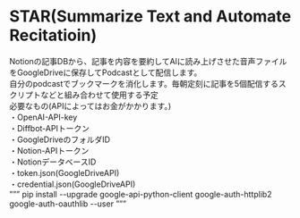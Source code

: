 # STAR(Summarize Text and Automate Recitatioin)
Notionの記事DBから、記事を内容を要約してAIに読み上げさせた音声ファイルをGoogleDriveに保存してPodcastとして配信します。  
自分のpodcastでブックマークを消化します。毎朝定刻に記事を5個配信するスクリプトなどと組み合わせて使用する予定  
必要なもの(APIによってはお金がかかります。)  
・OpenAI-API-key  
・Diffbot-APIトークン  
・GoogleDriveのフォルダID  
・Notion-APIトークン  
・NotionデータベースID  
・token.json(GoogleDriveAPI)  
・credential.json(GoogleDriveAPI)  
”””
pip install --upgrade google-api-python-client google-auth-httplib2 google-auth-oauthlib --user
”””
